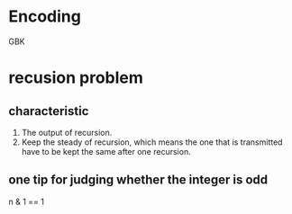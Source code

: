 # Encoding
GBK

# recusion problem
## characteristic
1.  The output of recursion.
2.  Keep the steady of recursion, which means the one that is transmitted have to be kept the same after one recursion.

## one tip for judging whether the integer is odd
n & 1 == 1